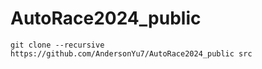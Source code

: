 # AutoRace2024_public

```
git clone --recursive https://github.com/AndersonYu7/AutoRace2024_public src
```
